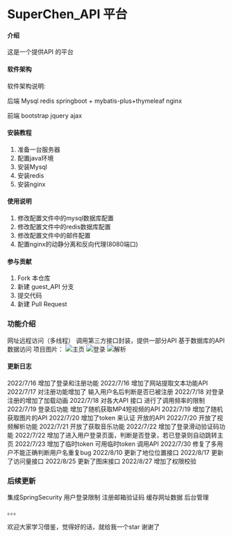 # SuperChen_API 平台

#### 介绍
这是一个提供API 的平台





#### 软件架构
软件架构说明:

后端
Mysql
redis
springboot + mybatis-plus+thymeleaf
nginx

前端
bootstrap
jquery
ajax



#### 安装教程

1.  准备一台服务器
2.  配置java环境
3.  安装Mysql
4.  安装redis
5.  安装nginx
#### 使用说明

1.  修改配置文件中的mysql数据库配置
2.  修改配置文件中的redis数据库配置
3.  修改配置文件中的邮件配置
4.  配置nginx的动静分离和反向代理(8080端口)

#### 参与贡献

1.  Fork 本仓库
2.  新建 guest_API  分支
3.  提交代码
4.  新建 Pull Request

### 功能介绍
网址远程访问（多线程）
调用第三方接口封装，提供一部分API
基于数据库的API数据访问
项目图片：
![主页](https://s1.ax1x.com/2022/07/23/jXa8Og.png "主页")
![登录](https://s1.ax1x.com/2022/07/23/jXaUkn.png "登录")
![解析](https://s1.ax1x.com/2022/07/23/jXadf0.png "解析")

#### 更新日志

2022/7/16 增加了登录和注册功能
2022/7/16 增加了网站提取文本功能API
2022/7/17 对注册功能增加了 输入用户名后判断是否已被注册
2022/7/18 对登录注册的增加了加载动画
2022/7/18 对各大API 接口 进行了调用频率的限制
2022/7/19 登录后功能 增加了随机获取MP4短视频的API
2022/7/19 增加了随机获取图片的API
2022/7/20 增加了token 来认证 开放的API
2022/7/20 开放了视频解析功能
2022/7/21 开放了获取音乐功能
2022/7/22 增加了登录滑动验证码功能
2022/7/22 增加了进入用户登录页面，判断是否登录，若已登录则自动跳转主页
2022/7/23 增加了临时token 可用临时token 调用API
2022/7/30 修复了多用户不能正确判断用户名重复bug
2022/8/10 更新了地位位置接口
2022/8/17 更新了访问量接口
2022/8/25 更新了图床接口
2022/8/27 增加了权限校验

### 后续更新

集成SpringSecurity
用户登录限制
注册邮箱验证码
缓存网址数据
后台管理

。。。


欢迎大家学习借鉴，觉得好的话，就给我一个star
谢谢了